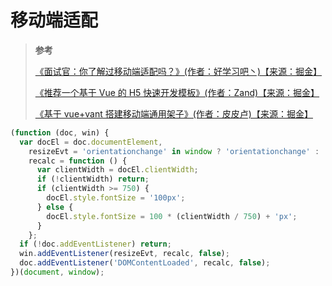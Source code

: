 # 移动端适配

> **参考**
>
> [《面试官：你了解过移动端适配吗？》(作者：好学习吧丶)【来源：掘金】](https://juejin.cn/post/6844903631993454600)
>
> [《推荐一个基于 Vue 的 H5 快速开发模板》(作者：Zand)【来源：掘金】](https://juejin.cn/post/6844903972508008462)
>
> [《基于 vue+vant 搭建移动端通用架子》(作者：皮皮卢)【来源：掘金】](https://juejin.cn/post/6844903981458653191)

```js
(function (doc, win) {
  var docEl = doc.documentElement,
    resizeEvt = 'orientationchange' in window ? 'orientationchange' : 'resize',
    recalc = function () {
      var clientWidth = docEl.clientWidth;
      if (!clientWidth) return;
      if (clientWidth >= 750) {
        docEl.style.fontSize = '100px';
      } else {
        docEl.style.fontSize = 100 * (clientWidth / 750) + 'px';
      }
    };
  if (!doc.addEventListener) return;
  win.addEventListener(resizeEvt, recalc, false);
  doc.addEventListener('DOMContentLoaded', recalc, false);
})(document, window);
```

